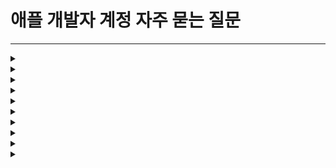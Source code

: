 # 애플 개발자 계정 자주 묻는 질문

***

<details>

<summary> </summary>



</details>

<details>

<summary></summary>



</details>

<details>

<summary></summary>



</details>

<details>

<summary></summary>



</details>

<details>

<summary></summary>



</details>

<details>

<summary></summary>



</details>

<details>

<summary></summary>



</details>

<details>

<summary></summary>



</details>



<details>

<summary></summary>



</details>

<details>

<summary></summary>



</details>
